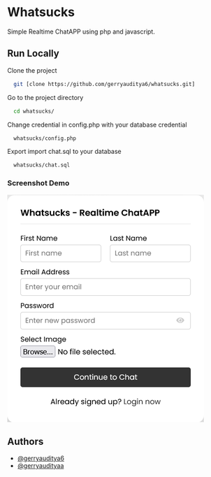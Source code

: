 # Whatsucks

Simple Realtime ChatAPP using php and javascript.

## Run Locally

Clone the project

```bash
  git [clone https://github.com/gerryauditya6/whatsucks.git]
```

Go to the project directory

```bash
  cd whatsucks/
```

Change credential in config.php with your database credential

```bash
  whatsucks/config.php
```

Export import chat.sql to your database

```bash
  whatsucks/chat.sql
```

### Screenshot Demo
![result image](https://github.com/gerryauditya6/whatsucks/blob/main/screenshot/Screenshot%20Whatsucks.png)

## Authors

- [@gerryauditya6](https://www.github.com/gerryauditya6)
- [@gerryaudityaa](https://www.instagram.com/gerryaudityaa)

